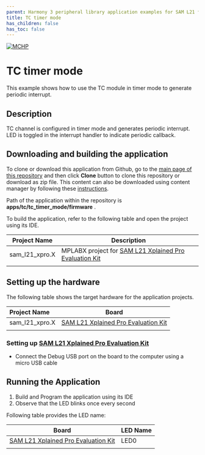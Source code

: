 ```yaml
---
parent: Harmony 3 peripheral library application examples for SAM L21 family
title: TC timer mode 
has_children: false
has_toc: false
---
```


[![MCHP](https://www.microchip.com/ResourcePackages/Microchip/assets/dist/images/logo.png)](https://www.microchip.com)

# TC timer mode

This example shows how to use the TC module in timer mode to generate periodic interrupt.

## Description

TC channel is configured in timer mode and generates periodic interrupt. LED is toggled in the interrupt handler to indicate periodic callback.

## Downloading and building the application

To clone or download this application from Github, go to the [main page of this repository](https://github.com/Microchip-MPLAB-Harmony/csp_apps_sam_l21) and then click **Clone** button to clone this repository or download as zip file.
This content can also be downloaded using content manager by following these [instructions](https://github.com/Microchip-MPLAB-Harmony/contentmanager/wiki).

Path of the application within the repository is **apps/tc/tc_timer_mode/firmware** .

To build the application, refer to the following table and open the project using its IDE.

| Project Name      | Description                                    |
| ----------------- | ---------------------------------------------- |
| sam_l21_xpro.X | MPLABX project for [SAM L21 Xplained Pro Evaluation Kit](https://www.microchip.com/developmenttools/ProductDetails/ATSAML21-XPRO-B) |
|||

## Setting up the hardware

The following table shows the target hardware for the application projects.

| Project Name| Board|
|:---------|:---------:|
| sam_l21_xpro.X | [SAM L21 Xplained Pro Evaluation Kit](https://www.microchip.com/developmenttools/ProductDetails/ATSAML21-XPRO-B)
|||

### Setting up [SAM L21 Xplained Pro Evaluation Kit](https://www.microchip.com/developmenttools/ProductDetails/ATSAML21-XPRO-B)

- Connect the Debug USB port on the board to the computer using a micro USB cable

## Running the Application

1. Build and Program the application using its IDE
2. Observe that the LED blinks once every second

Following table provides the LED name:

| Board      | LED Name |
| ---------- | ---------------- |
| [SAM L21 Xplained Pro Evaluation Kit](https://www.microchip.com/developmenttools/ProductDetails/ATSAML21-XPRO-B) | LED0 |
|||

